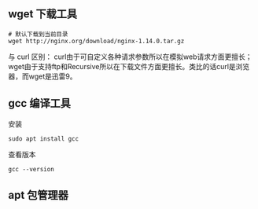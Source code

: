 
## wget 下载工具

```
# 默认下载到当前目录
wget http://nginx.org/download/nginx-1.14.0.tar.gz
```

与 curl 区别：
curl由于可自定义各种请求参数所以在模拟web请求方面更擅长；wget由于支持ftp和Recursive所以在下载文件方面更擅长。类比的话curl是浏览器，而wget是迅雷9。


## gcc 编译工具

安装

```
sudo apt install gcc
```

查看版本

```
gcc --version
```

## apt 包管理器
